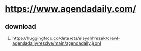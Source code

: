 # https://www.agendadaily.com/

## download

1. https://huggingface.co/datasets/aisyahhrazak/crawl-agendadaily/resolve/main/agendadaily.jsonl